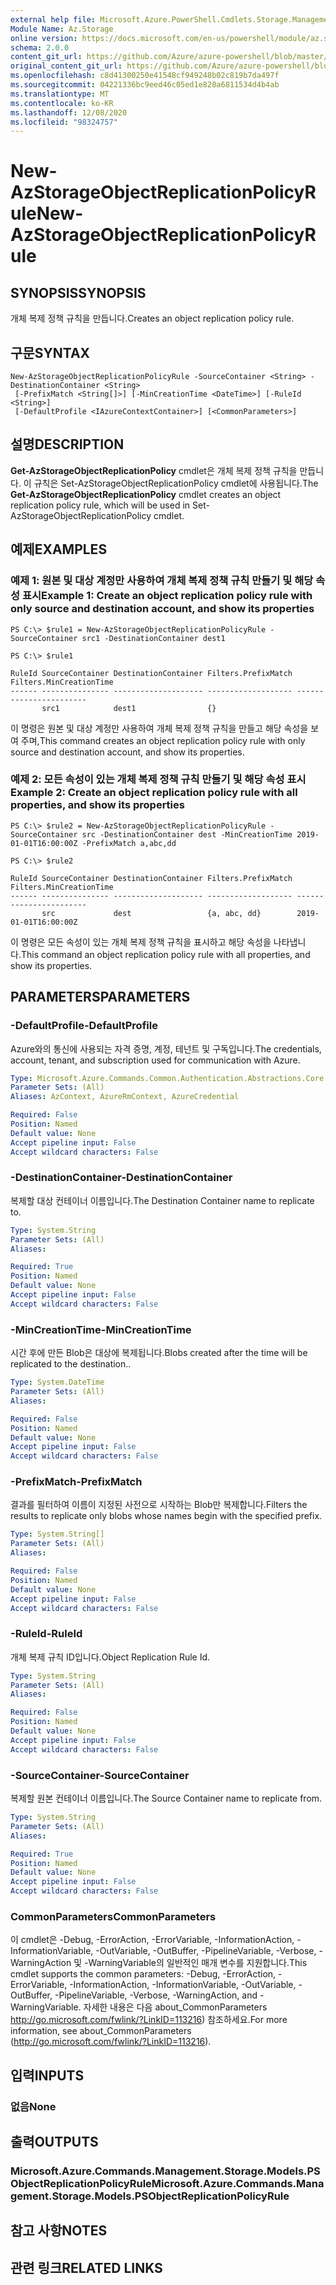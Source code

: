 ```yaml
---
external help file: Microsoft.Azure.PowerShell.Cmdlets.Storage.Management.dll-Help.xml
Module Name: Az.Storage
online version: https://docs.microsoft.com/en-us/powershell/module/az.storage/New-azstorageobjectreplicationpolicyrule
schema: 2.0.0
content_git_url: https://github.com/Azure/azure-powershell/blob/master/src/Storage/Storage.Management/help/New-AzStorageObjectReplicationPolicyRule.md
original_content_git_url: https://github.com/Azure/azure-powershell/blob/master/src/Storage/Storage.Management/help/New-AzStorageObjectReplicationPolicyRule.md
ms.openlocfilehash: c8d41300250e41548cf949248b02c819b7da497f
ms.sourcegitcommit: 04221336bc9eed46c05ed1e828a6811534d4b4ab
ms.translationtype: MT
ms.contentlocale: ko-KR
ms.lasthandoff: 12/08/2020
ms.locfileid: "98324757"
---
```

# <span data-ttu-id="e8ce7-101">New-AzStorageObjectReplicationPolicyRule</span><span class="sxs-lookup"><span data-stu-id="e8ce7-101">New-AzStorageObjectReplicationPolicyRule</span></span>

## <span data-ttu-id="e8ce7-102">SYNOPSIS</span><span class="sxs-lookup"><span data-stu-id="e8ce7-102">SYNOPSIS</span></span>
<span data-ttu-id="e8ce7-103">개체 복제 정책 규칙을 만듭니다.</span><span class="sxs-lookup"><span data-stu-id="e8ce7-103">Creates an object replication policy rule.</span></span>

## <span data-ttu-id="e8ce7-104">구문</span><span class="sxs-lookup"><span data-stu-id="e8ce7-104">SYNTAX</span></span>

```
New-AzStorageObjectReplicationPolicyRule -SourceContainer <String> -DestinationContainer <String>
 [-PrefixMatch <String[]>] [-MinCreationTime <DateTime>] [-RuleId <String>]
 [-DefaultProfile <IAzureContextContainer>] [<CommonParameters>]
```

## <span data-ttu-id="e8ce7-105">설명</span><span class="sxs-lookup"><span data-stu-id="e8ce7-105">DESCRIPTION</span></span>
<span data-ttu-id="e8ce7-106">**Get-AzStorageObjectReplicationPolicy** cmdlet은 개체 복제 정책 규칙을 만듭니다. 이 규칙은 Set-AzStorageObjectReplicationPolicy cmdlet에 사용됩니다.</span><span class="sxs-lookup"><span data-stu-id="e8ce7-106">The **Get-AzStorageObjectReplicationPolicy** cmdlet creates an object replication policy rule, which will be used in Set-AzStorageObjectReplicationPolicy cmdlet.</span></span>

## <span data-ttu-id="e8ce7-107">예제</span><span class="sxs-lookup"><span data-stu-id="e8ce7-107">EXAMPLES</span></span>

### <span data-ttu-id="e8ce7-108">예제 1: 원본 및 대상 계정만 사용하여 개체 복제 정책 규칙 만들기 및 해당 속성 표시</span><span class="sxs-lookup"><span data-stu-id="e8ce7-108">Example 1: Create an object replication policy rule with only source and destination account, and show its properties</span></span>
```
PS C:\> $rule1 = New-AzStorageObjectReplicationPolicyRule -SourceContainer src1 -DestinationContainer dest1 

PS C:\> $rule1

RuleId SourceContainer DestinationContainer Filters.PrefixMatch Filters.MinCreationTime
------ --------------- -------------------- ------------------- -----------------------
       src1            dest1                {}
```

<span data-ttu-id="e8ce7-109">이 명령은 원본 및 대상 계정만 사용하여 개체 복제 정책 규칙을 만들고 해당 속성을 보여 주며,</span><span class="sxs-lookup"><span data-stu-id="e8ce7-109">This command creates an object replication policy rule with only source and destination account, and show its properties.</span></span>

### <span data-ttu-id="e8ce7-110">예제 2: 모든 속성이 있는 개체 복제 정책 규칙 만들기 및 해당 속성 표시</span><span class="sxs-lookup"><span data-stu-id="e8ce7-110">Example 2: Create an object replication policy rule with all properties, and show its properties</span></span>
```
PS C:\> $rule2 = New-AzStorageObjectReplicationPolicyRule -SourceContainer src -DestinationContainer dest -MinCreationTime 2019-01-01T16:00:00Z -PrefixMatch a,abc,dd

PS C:\> $rule2

RuleId SourceContainer DestinationContainer Filters.PrefixMatch Filters.MinCreationTime
------ --------------- -------------------- ------------------- -----------------------
       src             dest                 {a, abc, dd}        2019-01-01T16:00:00Z
```

<span data-ttu-id="e8ce7-111">이 명령은 모든 속성이 있는 개체 복제 정책 규칙을 표시하고 해당 속성을 나타냅니다.</span><span class="sxs-lookup"><span data-stu-id="e8ce7-111">This command an object replication policy rule with all properties, and show its properties.</span></span>

## <span data-ttu-id="e8ce7-112">PARAMETERS</span><span class="sxs-lookup"><span data-stu-id="e8ce7-112">PARAMETERS</span></span>

### <span data-ttu-id="e8ce7-113">-DefaultProfile</span><span class="sxs-lookup"><span data-stu-id="e8ce7-113">-DefaultProfile</span></span>
<span data-ttu-id="e8ce7-114">Azure와의 통신에 사용되는 자격 증명, 계정, 테넌트 및 구독입니다.</span><span class="sxs-lookup"><span data-stu-id="e8ce7-114">The credentials, account, tenant, and subscription used for communication with Azure.</span></span>

```yaml
Type: Microsoft.Azure.Commands.Common.Authentication.Abstractions.Core.IAzureContextContainer
Parameter Sets: (All)
Aliases: AzContext, AzureRmContext, AzureCredential

Required: False
Position: Named
Default value: None
Accept pipeline input: False
Accept wildcard characters: False
```

### <span data-ttu-id="e8ce7-115">-DestinationContainer</span><span class="sxs-lookup"><span data-stu-id="e8ce7-115">-DestinationContainer</span></span>
<span data-ttu-id="e8ce7-116">복제할 대상 컨테이너 이름입니다.</span><span class="sxs-lookup"><span data-stu-id="e8ce7-116">The Destination Container name to replicate to.</span></span>

```yaml
Type: System.String
Parameter Sets: (All)
Aliases:

Required: True
Position: Named
Default value: None
Accept pipeline input: False
Accept wildcard characters: False
```

### <span data-ttu-id="e8ce7-117">-MinCreationTime</span><span class="sxs-lookup"><span data-stu-id="e8ce7-117">-MinCreationTime</span></span>
<span data-ttu-id="e8ce7-118">시간 후에 만든 Blob은 대상에 복제됩니다.</span><span class="sxs-lookup"><span data-stu-id="e8ce7-118">Blobs created after the time will be replicated to the destination..</span></span>

```yaml
Type: System.DateTime
Parameter Sets: (All)
Aliases:

Required: False
Position: Named
Default value: None
Accept pipeline input: False
Accept wildcard characters: False
```

### <span data-ttu-id="e8ce7-119">-PrefixMatch</span><span class="sxs-lookup"><span data-stu-id="e8ce7-119">-PrefixMatch</span></span>
<span data-ttu-id="e8ce7-120">결과를 필터하여 이름이 지정된 사전으로 시작하는 Blob만 복제합니다.</span><span class="sxs-lookup"><span data-stu-id="e8ce7-120">Filters the results to replicate only blobs whose names begin with the specified prefix.</span></span>

```yaml
Type: System.String[]
Parameter Sets: (All)
Aliases:

Required: False
Position: Named
Default value: None
Accept pipeline input: False
Accept wildcard characters: False
```

### <span data-ttu-id="e8ce7-121">-RuleId</span><span class="sxs-lookup"><span data-stu-id="e8ce7-121">-RuleId</span></span>
<span data-ttu-id="e8ce7-122">개체 복제 규칙 ID입니다.</span><span class="sxs-lookup"><span data-stu-id="e8ce7-122">Object Replication Rule Id.</span></span>

```yaml
Type: System.String
Parameter Sets: (All)
Aliases:

Required: False
Position: Named
Default value: None
Accept pipeline input: False
Accept wildcard characters: False
```

### <span data-ttu-id="e8ce7-123">-SourceContainer</span><span class="sxs-lookup"><span data-stu-id="e8ce7-123">-SourceContainer</span></span>
<span data-ttu-id="e8ce7-124">복제할 원본 컨테이너 이름입니다.</span><span class="sxs-lookup"><span data-stu-id="e8ce7-124">The Source Container name to replicate from.</span></span>

```yaml
Type: System.String
Parameter Sets: (All)
Aliases:

Required: True
Position: Named
Default value: None
Accept pipeline input: False
Accept wildcard characters: False
```

### <span data-ttu-id="e8ce7-125">CommonParameters</span><span class="sxs-lookup"><span data-stu-id="e8ce7-125">CommonParameters</span></span>
<span data-ttu-id="e8ce7-126">이 cmdlet은 -Debug, -ErrorAction, -ErrorVariable, -InformationAction, -InformationVariable, -OutVariable, -OutBuffer, -PipelineVariable, -Verbose, -WarningAction 및 -WarningVariable의 일반적인 매개 변수를 지원합니다.</span><span class="sxs-lookup"><span data-stu-id="e8ce7-126">This cmdlet supports the common parameters: -Debug, -ErrorAction, -ErrorVariable, -InformationAction, -InformationVariable, -OutVariable, -OutBuffer, -PipelineVariable, -Verbose, -WarningAction, and -WarningVariable.</span></span> <span data-ttu-id="e8ce7-127">자세한 내용은 다음 about_CommonParameters http://go.microsoft.com/fwlink/?LinkID=113216) 참조하세요.</span><span class="sxs-lookup"><span data-stu-id="e8ce7-127">For more information, see about_CommonParameters (http://go.microsoft.com/fwlink/?LinkID=113216).</span></span>

## <span data-ttu-id="e8ce7-128">입력</span><span class="sxs-lookup"><span data-stu-id="e8ce7-128">INPUTS</span></span>

### <span data-ttu-id="e8ce7-129">없음</span><span class="sxs-lookup"><span data-stu-id="e8ce7-129">None</span></span>

## <span data-ttu-id="e8ce7-130">출력</span><span class="sxs-lookup"><span data-stu-id="e8ce7-130">OUTPUTS</span></span>

### <span data-ttu-id="e8ce7-131">Microsoft.Azure.Commands.Management.Storage.Models.PSObjectReplicationPolicyRule</span><span class="sxs-lookup"><span data-stu-id="e8ce7-131">Microsoft.Azure.Commands.Management.Storage.Models.PSObjectReplicationPolicyRule</span></span>

## <span data-ttu-id="e8ce7-132">참고 사항</span><span class="sxs-lookup"><span data-stu-id="e8ce7-132">NOTES</span></span>

## <span data-ttu-id="e8ce7-133">관련 링크</span><span class="sxs-lookup"><span data-stu-id="e8ce7-133">RELATED LINKS</span></span>
